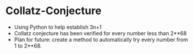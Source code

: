 # Collatz-Conjecture
- Using Python to help establish 3n+1
- Collatz conjecture has been verified for every number less than 2**68
 - Plan for future: create a method to automatically try every number from 1 to 2**68.
